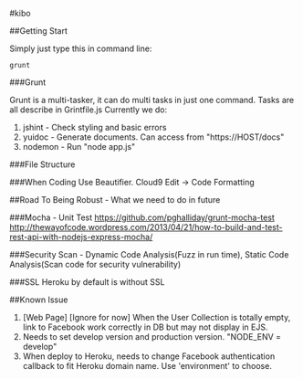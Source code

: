 #kibo


##Getting Start

Simply just type this in command line:

```
grunt
```

###Grunt

Grunt is a multi-tasker, it can do multi tasks in just one command. Tasks are all describe in Grintfile.js
Currently we do:
1. jshint - Check styling and basic errors
2. yuidoc - Generate documents. Can access from "https://HOST/docs"
3. nodemon - Run "node app.js"

###File Structure

###When Coding
Use Beautifier. Cloud9 Edit -> Code Formatting

##Road To Being Robust - What we need to do in future

###Mocha - Unit Test
https://github.com/pghalliday/grunt-mocha-test
http://thewayofcode.wordpress.com/2013/04/21/how-to-build-and-test-rest-api-with-nodejs-express-mocha/

###Security Scan - Dynamic Code Analysis(Fuzz in run time), Static Code Analysis(Scan code for security vulnerability)

###SSL
Heroku by default is without SSL

##Known Issue
1. [Web Page] [Ignore for now] When the User Collection is totally empty, link to Facebook work correctly in DB but may not display in EJS.
2. Needs to set develop version and production version. "NODE_ENV = develop"
3. When deploy to Heroku, needs to change Facebook authentication callback to fit Heroku domain name. Use 'environment' to choose.